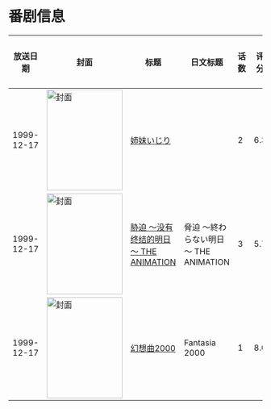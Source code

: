 # 番剧信息

|放送日期|封面|标题|日文标题|话数|评分|评分人数|
|---|---|---|---|---|---|---|
|1999-12-17|<img src="https://bangumi.tv/img/no_icon_subject.png" alt="封面" style="width:150px;height:200px;object-fit:cover;">|[姉妹いじり](https://bangumi.tv/subject/52784)||2|6.3|93人评分|
|1999-12-17|<img src="https://bangumi.tv/img/no_icon_subject.png" alt="封面" style="width:150px;height:200px;object-fit:cover;">|[胁迫 ～没有终结的明日～ THE ANIMATION](https://bangumi.tv/subject/63024)|脅迫 ～終わらない明日～ THE ANIMATION|3|5.7|108人评分|
|1999-12-17|<img src="https://lain.bgm.tv/pic/cover/c/cc/5b/66244_qleLz.jpg" alt="封面" style="width:150px;height:200px;object-fit:cover;">|[幻想曲2000](https://bangumi.tv/subject/66244)|Fantasia 2000|1|8.0|261人评分|
